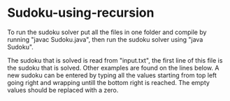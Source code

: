 # Sudoku-using-recursion

To run the sudoku solver put all the files in one folder and compile by running "javac Sudoku.java", then run the sudoku solver using "java Sudoku".

The sudoku that is solved is read from "input.txt", the first line of this file is the sudoku that is solved. Other examples are found on the lines below. A new sudoku can be entered by typing all the values starting from top left going right and wrapping untill the bottom right is reached. The empty values should be replaced with a zero. 

